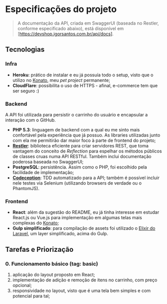Especificações do projeto
=========================

> A documentação da API, criada em SwaggerUI (baseada no Restler, conforme especificado abaixo), está disponível em [https://devshop.igorsantos.com.br/api/docs].

Tecnologias
-----------

### Infra
- **Heroku**: prático de instalar e eu já possuía todo o setup, visto que o utilizo no [Konato], meu _pet project_ permanente; 
- **CloudFlare**: possibilita o uso de HTTPS - afinal, e-commerce tem que ser seguro :)


### Backend
A API foi utilizada para persistir o carrinho do usuário e encapsular a interação com o GitHub.

- **PHP 5.3**: linguagem de backend com a qual eu me sinto mais confortável pela experiência que já possuo. As libraries utilizadas junto com ela me permitirão dar maior foco à parte de frontend do projeto;
- **[Restler]**: biblioteca eficiente para criar servidores REST, que toma vantagem do conceito de _Reflection_ para espelhar os métodos públicos de classes cruas numa API RESTful. Também inclui documentação poderosa baseada no SwaggerUI;
- **PostgreSQL**: persistência. Assim como o PHP, foi escolhido pela facilidade de implementação;
- **[Codeception]**: TDD automatizado para a API; também é possível incluir nele testes via Selenium (utilizando browsers de verdade ou o PhantomJS).

### Frontend
- **React**: além da sugestão do README, eu já tinha interesse em estudar React.js ou Vue.js para implementação em algumas telas mais complexas do [Konato];
- **Gulp simplificado**: para compilação de assets foi utilizado o [Elixir do Laravel][elixir], um layer simplificado, acima do Gulp.

Tarefas e Priorização
---------------------

### 0. Funcionamento básico (tag: basic)
1. aplicação do layout proposto em React;
2. implementação de adição e remoção de itens no carrinho, com preço opcional;
3. responsividade no layout, visto que é uma tela bem simples e com potencial para tal; 

[Restler]:http://www.luracast.com/products/restler
[Codeception]:http://codeception.com
[Konato]:https://konato.igorsantos.com.br
[elixir]:http://laravel.com/docs/5.1/elixir